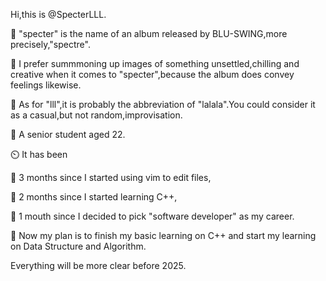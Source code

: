 Hi,this is @SpecterLLL.

👻 "specter" is the name of an album released by BLU-SWING,more precisely,"spectre".

🎨 I prefer summmoning up images of something unsettled,chilling and creative when it comes to "specter",because the album does convey feelings likewise.

🤸 As for "lll",it is probably the abbreviation of "lalala".You could consider it as a casual,but not random,improvisation.

🎸 A senior student aged 22.

⏲️ It has been 

🌭 3 months since I started using vim to edit files,

🍓 2 months since I started learning C++,

🔪 1 mouth since I decided to pick "software developer" as my career. 

👻 Now my plan is to finish my basic learning on C++ and start my learning on Data Structure and Algorithm.

Everything will be more clear before 2025.

<!--
**SpecterLLL/SpecterLLL** is a ✨ _special_ ✨ repository because its `README.md` (this file) appears on your GitHub profile.

Here are some ideas to get you started:

-->
